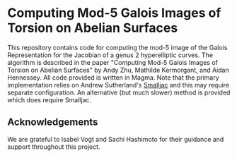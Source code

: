 # Computing Mod-5 Galois Images of Torsion on Abelian Surfaces

This repository contains code for computing the mod-5 image of the Galois Representation for the Jacobian of a genus 2 hyperelliptic curves.
The algorithm is described in the paper "Computing Mod-5 Galois Images of Torsion on Abelian Surfaces" by Andy Zhu, Mathilde Kermorgant, and Aidan Hennessey.
All code provided is written in Magma.
Note that the primary implementation relies on Andrew Sutherland's [Smalljac](https://math.mit.edu/~drew/smalljac.html) and this may require separate configuration.
An alternative (but much slower) method is provided which does require Smalljac.

## Acknowledgements

We are grateful to Isabel Vogt and Sachi Hashimoto for their guidance and support throughout this project.
